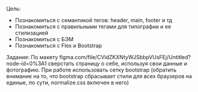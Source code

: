Цель:
- Познакомиться с семантикой тегов: header, main, footer и тд
- Познакомиться с правильными тегами для типографии и ее стилизацией
- Познакомиться с БЭМ
- Познакомиться с Flex и Bootstrap

Задание:
По макету figma.com/file/CVidZKXNtyWJSbbpVUsFEj/Untitled?node-id=0%3A1 сверстать страницу о себе, используя свои данные и фотографию.
При работе использовать сетку bootstrap (обратить внимание на то, что bootstrap сбрасывает стили для всех браузеров на единые, по сути, normalize.css включен в него)